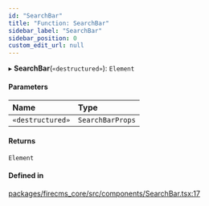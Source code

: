 ```yaml
---
id: "SearchBar"
title: "Function: SearchBar"
sidebar_label: "SearchBar"
sidebar_position: 0
custom_edit_url: null
---
```


▸ **SearchBar**(`«destructured»`): `Element`

#### Parameters

| Name | Type |
| :------ | :------ |
| `«destructured»` | `SearchBarProps` |

#### Returns

`Element`

#### Defined in

[packages/firecms_core/src/components/SearchBar.tsx:17](https://github.com/FireCMSco/firecms/blob/d45f3739/packages/firecms_core/src/components/SearchBar.tsx#L17)
